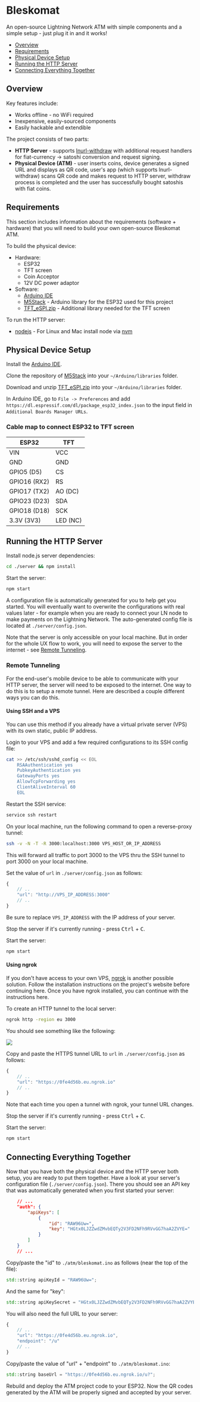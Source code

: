 # Bleskomat

An open-source Lightning Network ATM with simple components and a simple setup - just plug it in and it works!

* [Overview](#overview)
* [Requirements](#requirements)
* [Physical Device Setup](#physical-device-setup)
* [Running the HTTP Server](#running-the-http-server)
* [Connecting Everything Together](#connecting-everything-together)


## Overview

Key features include:
* Works offline - no WiFi required
* Inexpensive, easily-sourced components
* Easily hackable and extendible

The project consists of two parts:
* __HTTP Server__ - supports [lnurl-withdraw](https://github.com/btcontract/lnurl-rfc/blob/master/lnurl-withdraw.md) with additional request handlers for fiat-currency -> satoshi conversion and request signing.
* __Physical Device (ATM)__ - user inserts coins, device generates a signed URL and displays as QR code, user's app (which supports lnurl-withdraw) scans QR code and makes request to HTTP server, withdraw process is completed and the user has successfully bought satoshis with fiat coins.


## Requirements

This section includes information about the requirements (software + hardware) that you will need to build your own open-source Bleskomat ATM. 

To build the physical device:
* Hardware:
	* ESP32
	* TFT screen
	* Coin Acceptor
	* 12V DC power adaptor
* Software:
	* [Arduino IDE](https://www.arduino.cc/en/Main/Software)
	* [M5Stack](https://github.com/m5stack/M5Stack) - Arduino library for the ESP32 used for this project
	* [TFT_eSPI.zip](https://github.com/samotari/bleskomat/tree/master/atm/libraries/TFT_eSPI.zip) - Additional library needed for the TFT screen

To run the HTTP server:
* [nodejs](https://nodejs.org/) - For Linux and Mac install node via [nvm](https://github.com/creationix/nvm)


## Physical Device Setup

Install the [Arduino IDE](https://www.arduino.cc/en/Main/Software).

Clone the repository of [M5Stack](https://github.com/m5stack/M5Stack) into your `~/Arduino/libraries` folder.

Download and unzip [TFT_eSPI.zip](https://github.com/samotari/bleskomat/tree/master/atm/libraries/TFT_eSPI.zip) into your `~/Arduino/libraries` folder.

In Arduino IDE, go to `File -> Preferences` and add `https://dl.espressif.com/dl/package_esp32_index.json` to the input field in `Additional Boards Manager URLs`.

### Cable map to connect ESP32 to TFT screen

|  ESP32       | TFT      |
|--------------|----------|
| VIN          | VCC      |
| GND          | GND      |
| GPIO5  (D5)  | CS       |
| GPIO16 (RX2) | RS       |
| GPIO17 (TX2) | AO (DC)  |
| GPIO23 (D23) | SDA      |
| GPIO18 (D18) | SCK      |
| 3.3V (3V3)   | LED (NC) |


## Running the HTTP Server

Install node.js server dependencies:
```bash
cd ./server && npm install
```
Start the server:
```bash
npm start
```
A configuration file is automatically generated for you to help get you started. You will eventually want to overwrite the configurations with real values later - for example when you are ready to connect your LN node to make payments on the Lightning Network. The auto-generated config file is located at `./server/config.json`.

Note that the server is only accessible on your local machine. But in order for the whole UX flow to work, you will need to expose the server to the internet - see [Remote Tunneling](#remote-tunneling).


### Remote Tunneling

For the end-user's mobile device to be able to communicate with your HTTP server, the server will need to be exposed to the internet. One way to do this is to setup a remote tunnel. Here are described a couple different ways you can do this.

#### Using SSH and a VPS

You can use this method if you already have a virtual private server (VPS) with its own static, public IP address.

Login to your VPS and add a few required configurations to its SSH config file:
```bash
cat >> /etc/ssh/sshd_config << EOL
    RSAAuthentication yes
    PubkeyAuthentication yes
    GatewayPorts yes
    AllowTcpForwarding yes
    ClientAliveInterval 60
    EOL
```
Restart the SSH service:
```bash
service ssh restart
```
On your local machine, run the following command to open a reverse-proxy tunnel:
```bash
ssh -v -N -T -R 3000:localhost:3000 VPS_HOST_OR_IP_ADDRESS
```
This will forward all traffic to port 3000 to the VPS thru the SSH tunnel to port 3000 on your local machine.

Set the value of `url` in `./server/config.json` as follows:
```js
{
	// ..
	"url": "http://VPS_IP_ADDRESS:3000"
	// ..
}
```
Be sure to replace `VPS_IP_ADDRESS` with the IP address of your server.

Stop the server if it's currently running - press <kbd>Ctrl</kbd> + <kbd>C</kbd>.

Start the server:
```bash
npm start
```


#### Using ngrok

If you don't have access to your own VPS, [ngrok](https://ngrok.com/) is another possible solution. Follow the installation instructions on the project's website before continuing here. Once you have ngrok installed, you can continue with the instructions here.

To create an HTTP tunnel to the local server:
```bash
ngrok http -region eu 3000
```
You should see something like the following:

![](https://github.com/samotari/bleskomat/blob/master/images/ngrok-screen-https-tunnel.png)

Copy and paste the HTTPS tunnel URL to `url` in `./server/config.json` as follows:
```js
{
	// ..
	"url": "https://0fe4d56b.eu.ngrok.io"
	// ..
}
```
Note that each time you open a tunnel with ngrok, your tunnel URL changes. 

Stop the server if it's currently running - press <kbd>Ctrl</kbd> + <kbd>C</kbd>.

Start the server:
```bash
npm start
```


## Connecting Everything Together

Now that you have both the physical device and the HTTP server both setup, you are ready to put them together. Have a look at your server's configuration file (`./server/config.json`). There you should see an API key that was automatically generated when you first started your server:
```json
	// ...
	"auth": {
		"apiKeys": [
			{
				"id": "RAW96Uw=",
				"key": "HGtx0LJZZwdZMvbEQTy2V3FD2NFh9RVvGG7haA2ZVYE="
			}
		]
	}
	// ...
```
Copy/paste the "id" to `./atm/bleskomat.ino` as follows (near the top of the file):
```cpp
std::string apiKeyId = "RAW96Uw=";
```
And the same for "key":
```cpp
std::string apiKeySecret = "HGtx0LJZZwdZMvbEQTy2V3FD2NFh9RVvGG7haA2ZVYE=";
```
You will also need the full URL to your server:
```js
{
	// ..
	"url": "https://0fe4d56b.eu.ngrok.io",
	"endpoint": "/u"
	// ..
}
```
Copy/paste the value of "url" + "endpoint" to `./atm/bleskomat.ino`:
```cpp
std::string baseUrl = "https://0fe4d56b.eu.ngrok.io/u?";
```
Rebuild and deploy the ATM project code to your ESP32. Now the QR codes generated by the ATM will be properly signed and accepted by your server.
